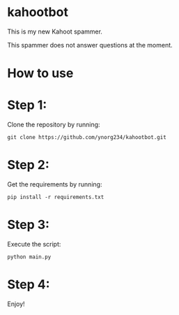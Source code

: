 # kahootbot
This is my new Kahoot spammer. 

This spammer does not answer questions at the moment.

# How to use

# Step 1:

Clone the repository by running:

`git clone https://github.com/ynorg234/kahootbot.git`

# Step 2:

Get the requirements by running: 

`pip install -r requirements.txt`

# Step 3:

Execute the script:

`python main.py`

# Step 4:

Enjoy!
